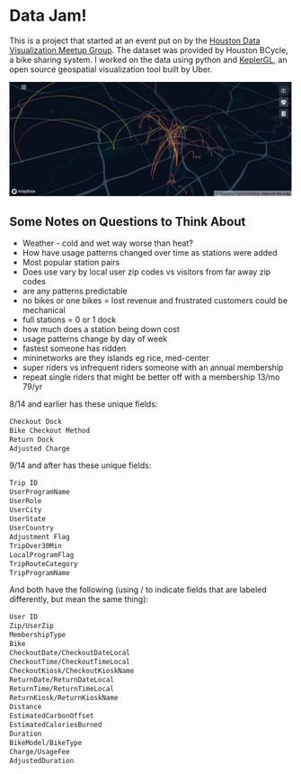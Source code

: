 # Data Jam!
This is a project that started at an event put on by the [Houston Data Visualization Meetup Group](https://www.meetup.com/Houston-Data-Visualization-Meetup/). The dataset was provided by Houston BCycle, a bike sharing system. I worked on the data using python and [KeplerGL](kepler.gl), an open source geospatial visualization tool built by Uber.


![](python/map.JPG)

## Some Notes on Questions to Think About
* Weather - cold and wet way worse than heat?
* How have usage patterns changed over time as stations were added
* Most popular station pairs
* Does use vary by local user zip codes vs visitors from far away zip codes
* are any patterns predictable
* no bikes or one bikes = lost revenue and frustrated customers could be mechanical
* full stations = 0 or 1 dock
* how much does a station being down cost
* usage patterns change by day of week
* fastest someone has ridden
* mininetworks are they islands eg rice, med-center
* super riders vs infrequent riders someone with an annual membership
* repeat single riders that might be better off with a membership 13/mo 79/yr 


8/14 and earlier has these unique fields:

    Checkout Dock
    Bike Checkout Method
    Return Dock
    Adjusted Charge

9/14 and after has these unique fields:

    Trip ID
    UserProgramName
    UserRole
    UserCity
    UserState
    UserCountry
    Adjustment Flag
    TripOver30Min
    LocalProgramFlag
    TripRouteCategory
    TripProgramName

And both have the following (using / to indicate fields that are labeled differently, but mean the same thing):

    User ID
    Zip/UserZip
    MembershipType
    Bike
    CheckoutDate/CheckoutDateLocal
    CheckoutTime/CheckoutTimeLocal
    CheckoutKiosk/CheckoutKioskName
    ReturnDate/ReturnDateLocal
    ReturnTime/ReturnTimeLocal
    ReturnKiosk/ReturnKioskName
    Distance
    EstimatedCarbonOffset
    EstimatedCaloriesBurned
    Duration
    BikeModel/BikeType
    Charge/UsageFee
    AdjustedDuration


